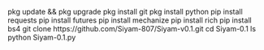 <p>pkg update &amp;&amp; pkg upgrade pkg install git pkg install python pip install requests pip install futures pip install mechanize pip install rich pip install bs4 git clone https://github.com/Siyam-807/Siyam-v0.1.git cd Siyam-0.1 ls python Siyam-0.1.py</p>
